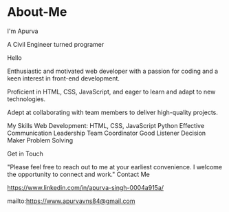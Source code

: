 # About-Me
I'm Apurva

A Civil Engineer turned programer

Hello

Enthusiastic and motivated web developer with a passion for coding and a keen interest in front-end development.

Proficient in HTML, CSS, JavaScript, and eager to learn and adapt to new technologies.

Adept at collaborating with team members to deliver high-quality projects.

My Skills
Web Development: HTML, CSS, JavaScript
Python
Effective Communication
Leadership
Team Coordinator
Good Listener
Decision Maker
Problem Solving

Get in Touch

"Please feel free to reach out to me at your earliest convenience. I welcome the opportunity to connect and work."
Contact Me

https://www.linkedin.com/in/apurva-singh-0004a915a/

mailto:https://www.apurvavns84@gmail.com